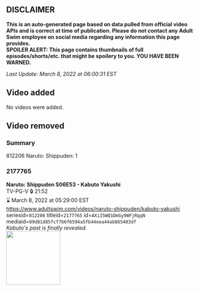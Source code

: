 ## DISCLAIMER
**This is an auto-generated page based on data pulled from official video APIs and is correct at time of publication. Please do not contact any Adult Swim employee on social media regarding any information this page provides.**  
**SPOILER ALERT: This page contains thumbnails of full episodes/shorts/etc. that might be spoilery to you. YOU HAVE BEEN WARNED.**  

_Last Update: March 8, 2022 at 06:00:31 EST_
## Video added
No videos were added.  
## Video removed
### Summary
812206 Naruto: Shippuden: 1  
### 2177765
**Naruto: Shippuden S06E53 - Kabuto Yakushi**  
TV-PG-V 🔒 21:52  
⌛ March 8, 2022 at 05:29:00 EST  
https://www.adultswim.com/videos/naruto-shippuden/kabuto-yakushi  
seriesid=`812206` titleid=`2177765` id=`AXiI5WQ1DmGy9WFjRqqN` mediaid=`09d81d85fcf7b6f6594a5fb44eea44ab865403df`  
_Kabuto's past is finally revealed._  
<a href="https://media.cdn.adultswim.com/uploads/20210331/thumbnails/2_213311127157-NarutoShippuden_336_KabutoYakushi.jpg"><img src="https://media.cdn.adultswim.com/uploads/20210331/thumbnails/2_213311127157-NarutoShippuden_336_KabutoYakushi.jpg" height="144px" /></a>
